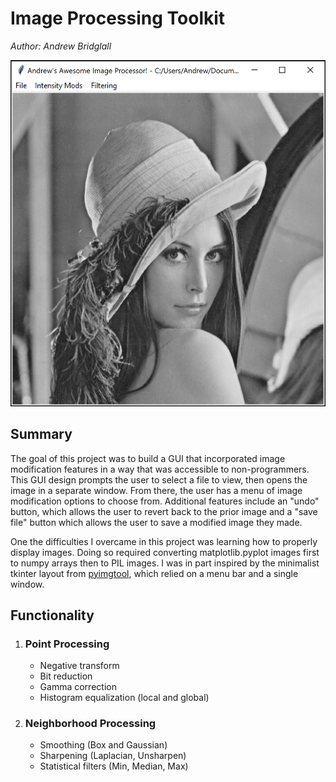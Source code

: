 # Image Processing Toolkit

_Author: Andrew Bridglall_

<img src="screenshot.png" width="600">

## Summary

The goal of this project was to build a GUI that incorporated image modification features in a way that was accessible to non-programmers. This GUI design prompts the user to select a file to view, then opens the image in a separate window. From there, the user has a menu of image modification options to choose from. Additional features include an "undo" button, which allows the user to revert back to the prior image and a "save file" button which allows the user to save a modified image they made.

One the difficulties I overcame in this project was learning how to properly display images. Doing so required converting matplotlib.pyplot images first to numpy arrays then to PIL images. I was in part inspired by the minimalist tkinter layout from [pyimgtool](https://github.com/thevimal98/pyimgtool), which relied on a menu bar and a single window.

## Functionality

1. ### Point Processing
   - Negative transform
   - Bit reduction
   - Gamma correction
   - Histogram equalization (local and global)
2. ### Neighborhood Processing
   - Smoothing (Box and Gaussian)
   - Sharpening (Laplacian, Unsharpen)
   - Statistical filters (Min, Median, Max)
